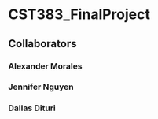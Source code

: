 # CST383_FinalProject

## Collaborators

### Alexander Morales

### Jennifer Nguyen

### Dallas Dituri
